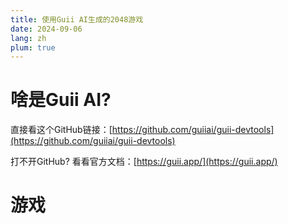 ```yaml
---
title: 使用Guii AI生成的2048游戏
date: 2024-09-06
lang: zh
plum: true
---
```


# 啥是Guii AI?

直接看这个GitHub链接：[https://github.com/guiiai/guii-devtools](https://github.com/guiiai/guii-devtools)

打不开GitHub? 看看官方文档：[https://guii.app/](https://guii.app/)

# 游戏

<div>
    <Game2048 />
</div>
